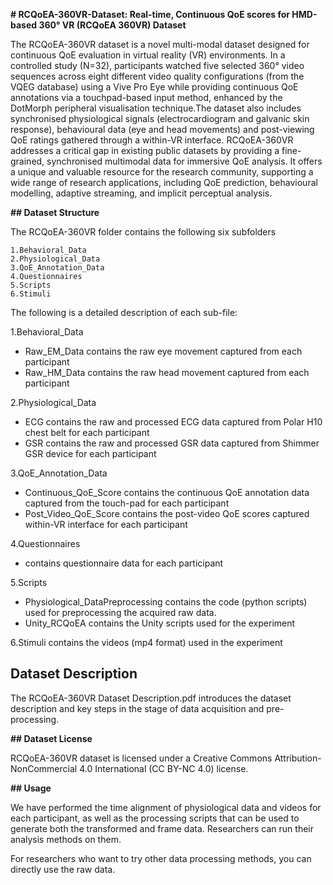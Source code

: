 **# RCQoEA-360VR-Dataset: Real-time, Continuous QoE scores for HMD-based 360° VR (RCQoEA 360VR) Dataset**

The RCQoEA-360VR dataset is a novel multi-modal dataset designed for continuous QoE evaluation in virtual reality (VR) environments. In a controlled study (N=32), participants watched five selected 360° video sequences across eight different video quality configurations (from the VQEG database) using a Vive Pro Eye while providing continuous QoE annotations via a touchpad-based input method, enhanced by the DotMorph peripheral visualisation technique.The dataset also includes synchronised physiological signals
(electrocardiogram and galvanic skin response), behavioural data (eye and head movements) and post-viewing QoE ratings gathered through a within-VR interface. RCQoEA-360VR addresses a critical gap in existing public datasets by providing a fine-grained, synchronised multimodal data for immersive QoE analysis. It offers a unique and valuable resource for the research community, supporting a wide range of research applications, including QoE prediction, behavioural modelling, adaptive streaming, and implicit perceptual analysis.

**## Dataset Structure**

The RCQoEA-360VR folder contains the following six subfolders

    1.Behavioral_Data
    2.Physiological_Data
    3.QoE_Annotation_Data
    4.Questionnaires
    5.Scripts
    6.Stimuli

The following is a detailed description of each sub-file:

1.Behavioral_Data

- Raw_EM_Data
	contains the raw eye movement captured from each participant
- Raw_HM_Data
	contains the raw head movement captured from each participant

2.Physiological_Data

- ECG
	contains the raw and processed ECG data captured from Polar H10 chest belt for each participant
- GSR
	contains the raw and processed GSR data captured from Shimmer GSR device for each participant

3.QoE_Annotation_Data

- Continuous_QoE_Score
	contains the continuous QoE annotation data captured from the touch-pad for each participant
- Post_Video_QoE_Score
	contains the post-video QoE scores captured within-VR interface for each participant

4.Questionnaires

- contains questionnaire data for each participant

5.Scripts

- Physiological_DataPreprocessing
	contains the code (python scripts) used for preprocessing the acquired raw data.
- Unity_RCQoEA
	contains the Unity scripts used for the experiment

6.Stimuli
    contains the videos (mp4 format) used in the experiment

## **Dataset Description**

The RCQoEA-360VR Dataset Description.pdf introduces the dataset description and key steps in the stage of data acquisition and pre-processing.

**## Dataset License**

RCQoEA-360VR dataset is licensed under a Creative Commons Attribution-NonCommercial 4.0 International (CC BY-NC 4.0) license.

**## Usage**

We have performed the time alignment of physiological data and videos for each participant, as well as the processing scripts that can be used to generate both the transformed and frame data.
Researchers can run their analysis methods on them.

For researchers who want to try other data processing methods, you can directly use the raw data.